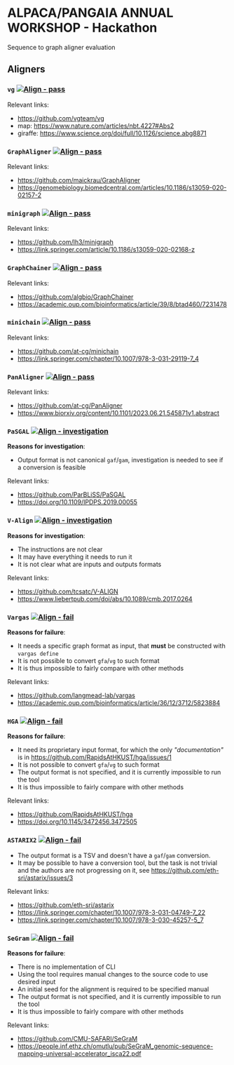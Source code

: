 # ALPACA/PANGAIA ANNUAL WORKSHOP - Hackathon
Sequence to graph aligner evaluation

## Aligners
### `vg` [![Align - pass](https://img.shields.io/badge/Align-pass-2ea44f)](#)

Relevant links:
- https://github.com/vgteam/vg
- map: https://www.nature.com/articles/nbt.4227#Abs2
- giraffe: https://www.science.org/doi/full/10.1126/science.abg8871

### `GraphAligner` [![Align - pass](https://img.shields.io/badge/Align-pass-2ea44f)](#)

Relevant links:
- https://github.com/maickrau/GraphAligner
- https://genomebiology.biomedcentral.com/articles/10.1186/s13059-020-02157-2

### `minigraph` [![Align - pass](https://img.shields.io/badge/Align-pass-2ea44f)](#)
Relevant links:
- https://github.com/lh3/minigraph
- https://link.springer.com/article/10.1186/s13059-020-02168-z

### `GraphChainer` [![Align - pass](https://img.shields.io/badge/Align-pass-2ea44f)](#)
Relevant links:
- https://github.com/algbio/GraphChainer
- https://academic.oup.com/bioinformatics/article/39/8/btad460/7231478

### `minichain` [![Align - pass](https://img.shields.io/badge/Align-pass-2ea44f)](#)
Relevant links:
- https://github.com/at-cg/minichain
- https://link.springer.com/chapter/10.1007/978-3-031-29119-7_4

### `PanAligner` [![Align - pass](https://img.shields.io/badge/Align-pass-2ea44f)](#)
Relevant links:
- https://github.com/at-cg/PanAligner
- https://www.biorxiv.org/content/10.1101/2023.06.21.545871v1.abstract

### `PaSGAL` [![Align - investigation](https://img.shields.io/badge/Align-investigation-yellow)](#)
**Reasons for investigation**:
- Output format is not canonical `gaf`/`gam`, investigation is needed to see if
a conversion is feasible

Relevant links:
- https://github.com/ParBLiSS/PaSGAL
- https://doi.org/10.1109/IPDPS.2019.00055

### `V-Align` [![Align - investigation](https://img.shields.io/badge/Align-investigation-yellow)](#)
**Reasons for investigation**:
- The instructions are not clear
- It may have everything it needs to run it
- It is not clear what are inputs and outputs formats

Relevant links:
- https://github.com/tcsatc/V-ALIGN
- https://www.liebertpub.com/doi/abs/10.1089/cmb.2017.0264

### `Vargas` [![Align - fail](https://img.shields.io/badge/Align-fail-red)](#)

**Reasons for failure**:
- It needs a specific graph format as input, that **must** be constructed with `vargas define`
- It is not possible to convert `gfa`/`vg` to such format
- It is thus impossible to fairly compare with other methods

Relevant links:
- https://github.com/langmead-lab/vargas
- https://academic.oup.com/bioinformatics/article/36/12/3712/5823884

### `HGA` [![Align - fail](https://img.shields.io/badge/Align-fail-red)](#)
**Reasons for failure**:
- It need its proprietary input format, for which the only *"documentation"* is in https://github.com/RapidsAtHKUST/hga/issues/1 
- It is not possible to convert `gfa`/`vg` to such format
- The output format is not specified, and it is currently impossible to run the tool
- It is thus impossible to fairly compare with other methods

Relevant links:
- https://github.com/RapidsAtHKUST/hga
- https://doi.org/10.1145/3472456.3472505

### `ASTARIX2` [![Align - fail](https://img.shields.io/badge/Align-fail-red)](#)

- The output format is a TSV and doesn't have a `gaf`/`gam` conversion.
- It may be possible to have a conversion tool, but the task is not trivial 
and the authors are not progressing on it, see https://github.com/eth-sri/astarix/issues/3

Relevant links:
- https://github.com/eth-sri/astarix
- https://link.springer.com/chapter/10.1007/978-3-031-04749-7_22
- https://link.springer.com/chapter/10.1007/978-3-030-45257-5_7
    
### `SeGram` [![Align - fail](https://img.shields.io/badge/Align-fail-red)](#)
**Reasons for failure**:
- There is no implementation of CLI
- Using the tool requires manual changes to the source code to use desired input
- An initial seed for the alignment is required to be specified manual
- The output format is not specified, and it is currently impossible to run the tool
- It is thus impossible to fairly compare with other methods

Relevant links:
- https://github.com/CMU-SAFARI/SeGraM
- https://people.inf.ethz.ch/omutlu/pub/SeGraM_genomic-sequence-mapping-universal-accelerator_isca22.pdf